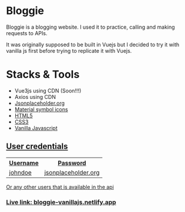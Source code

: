 <h1>Bloggie</h1>
<p>Bloggie is a blogging website. I used it to practice, calling and making requests to APIs.</p>
<p>It was originally supposed to be built in Vuejs but I decided to try it with vanilla js first before trying to replicate it with Vuejs.</p>
<h1>Stacks & Tools</h1>
<ul>
  <li>Vue3js using CDN (Soon!!!)</li>
  <li>Axios using CDN</li>
  <li><a href="https://www.jsonplaceholder.org"/>Jsonplaceholder.org</li>
  <li>Material symbol icons</li>
  <li>HTML5</li>
  <li>CSS3</li>
  <li>Vanilla Javascript</li>
</ul>

<h2>User credentials </h2>
<table>
  <tr>
    <th>Username</th>
    <th>Password</th>
  </tr>
  <tr>
    <td>johndoe</td>
    <td>jsonplaceholder.org</td>
  </tr>
</table>

<p>Or any other users that is available in the api</p>
<h3>Live link: <a href="https://bloggie-vanillajs.netlify.app/"/>bloggie-vanillajs.netlify.app</h3>
